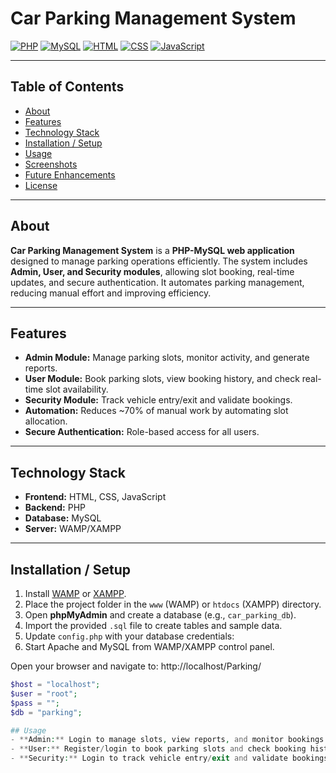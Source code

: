 # Car Parking Management System

[![PHP](https://img.shields.io/badge/PHP-7.4-blue)](https://www.php.net/) 
[![MySQL](https://img.shields.io/badge/MySQL-8.0-green)](https://www.mysql.com/) 
[![HTML](https://img.shields.io/badge/HTML5-orange)](https://developer.mozilla.org/en-US/docs/Web/HTML) 
[![CSS](https://img.shields.io/badge/CSS3-blueviolet)](https://developer.mozilla.org/en-US/docs/Web/CSS)
[![JavaScript](https://img.shields.io/badge/JavaScript-yellowgreen)](https://developer.mozilla.org/en-US/docs/Web/JavaScript)

---

## Table of Contents
- [About](#about)  
- [Features](#features)  
- [Technology Stack](#technology-stack)  
- [Installation / Setup](#installation--setup)  
- [Usage](#usage)  
- [Screenshots](#screenshots)  
- [Future Enhancements](#future-enhancements)  
- [License](#license)  

---

## About
**Car Parking Management System** is a **PHP-MySQL web application** designed to manage parking operations efficiently. The system includes **Admin, User, and Security modules**, allowing slot booking, real-time updates, and secure authentication. It automates parking management, reducing manual effort and improving efficiency.

---

## Features
- **Admin Module:** Manage parking slots, monitor activity, and generate reports.  
- **User Module:** Book parking slots, view booking history, and check real-time slot availability.  
- **Security Module:** Track vehicle entry/exit and validate bookings.  
- **Automation:** Reduces ~70% of manual work by automating slot allocation.  
- **Secure Authentication:** Role-based access for all users.  

---

## Technology Stack
- **Frontend:** HTML, CSS, JavaScript  
- **Backend:** PHP  
- **Database:** MySQL  
- **Server:** WAMP/XAMPP  

---

## Installation / Setup
1. Install [WAMP](https://www.wampserver.com/) or [XAMPP](https://www.apachefriends.org/).  
2. Place the project folder in the `www` (WAMP) or `htdocs` (XAMPP) directory.  
3. Open **phpMyAdmin** and create a database (e.g., `car_parking_db`).  
4. Import the provided `.sql` file to create tables and sample data.  
5. Update `config.php` with your database credentials:
6. Start Apache and MySQL from WAMP/XAMPP control panel.

Open your browser and navigate to:
http://localhost/Parking/

   ```php
   $host = "localhost";
   $user = "root";
   $pass = "";
   $db = "parking";

## Usage
- **Admin:** Login to manage slots, view reports, and monitor bookings.  
- **User:** Register/login to book parking slots and check booking history.  
- **Security:** Login to track vehicle entry/exit and validate bookings.  

